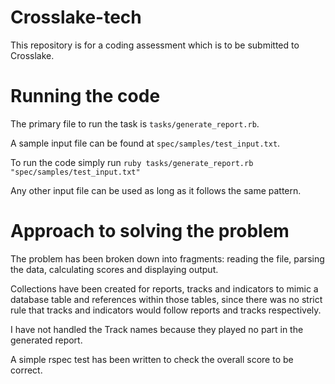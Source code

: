 # Crosslake-tech
This repository is for a coding assessment which is to be submitted to Crosslake.

# Running the code
The primary file to run the task is `tasks/generate_report.rb`.

A sample input file can be found at `spec/samples/test_input.txt`.

To run the code simply run ```ruby tasks/generate_report.rb "spec/samples/test_input.txt"```

Any other input file can be used as long as it follows the same pattern.

# Approach to solving the problem
The problem has been broken down into fragments: reading the file, parsing the data, calculating scores and displaying output.

Collections have been created for reports, tracks and indicators to mimic a database table and references within those tables, since there was no strict rule that tracks and indicators would follow reports and tracks respectively.

I have not handled the Track names because they played no part in the generated report.

A simple rspec test has been written to check the overall score to be correct.
